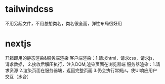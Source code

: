# tailwindcss
不用另起文件，不用总想类名，类名很全面，弹性布局很好用
# nextjs
开箱即用的静态渲染&服务端渲染
客户端渲染：1.请求html，请求css，请求js，请求数据，
           2.接收后解压执行，注入DOM,渲染页面在浏览器端
服务器渲染：1.请求资源
           2.渲染页面在服务器端，返回完整页面
           3.仍会执行常规js，使UI响应用户交互（水合）